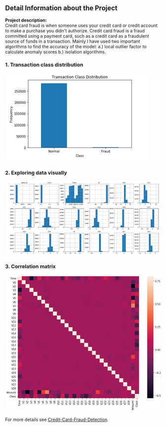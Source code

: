 ## Detail Information about the Project

**Project description:** <br/>
Credit card fraud is when someone uses your credit card or credit account to make a purchase you didn't authorize. Credit card fraud is a fraud committed using a payment card, such as a credit card as a fraudulent source of funds in a transaction. Mainly I have used two important algorithms to find the accuracy of the model:
a.) local outlier factor to calculate anomaly scores 
b.) isolation algorithms.

### 1. Transaction class distribution

![](images/cfd_pic_1.png)<br/>

### 2. Exploring data visually

![](images/cfd_pic_2.png)<br/>

### 3. Correlation matrix

![](images/cfd_pic_3.png)<br/>




For more details see [Credit-Card-Fraud-Detection](https://github.com/smit-collab/Credit-Card-Fraud-Detection).
